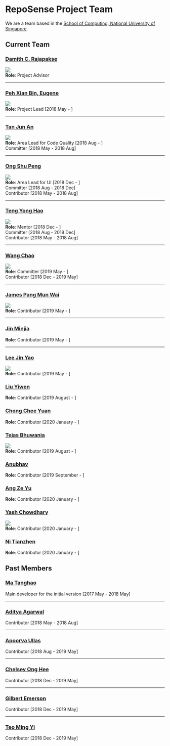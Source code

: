 # RepoSense Project Team

We are a team based in the [School of Computing, National University of Singapore](http://www.comp.nus.edu.sg/).

## Current Team

### [Damith C. Rajapakse](http://www.comp.nus.edu.sg/~damithch)
![](https://avatars.githubusercontent.com/u/1673303?s=150&v=4)<br/>
**Role**: Project Advisor

---

### [Peh Xian Bin, Eugene](https://github.com/eugenepeh)
![](https://avatars.githubusercontent.com/u/19277206?s=150&v=4)<br/>
**Role**: Project Lead [2018 May - ]<br/>

---

### [Tan Jun An](https://github.com/yamidark)
![](https://avatars3.githubusercontent.com/u/18352498?s=150&v=4)<br/>
**Role**: Area Lead for Code Quality [2018 Aug - ]<br/>
Committer [2018 May - 2018 Aug]<br/>

---

### [Ong Shu Peng](https://github.com/ongspxm)
![](https://avatars0.githubusercontent.com/u/1430854?s=150&v=4)<br/>
**Role**: Area Lead for UI [2018 Dec - ]<br/>
Committer [2018 Aug - 2018 Dec]<br/>
Contributor [2018 May - 2018 Aug]<br/>

---

### [Teng Yong Hao](https://github.com/yong24s)
![](https://avatars2.githubusercontent.com/u/2003406?s=150&v=4)<br/>
**Role**: Mentor [2018 Dec - ]<br/>
Committer [2018 Aug - 2018 Dec]<br/>
Contributor [2018 May - 2018 Aug]<br/>

---

### [Wang Chao](https://github.com/fzdy1914)
![](https://avatars3.githubusercontent.com/u/35621726?s=150&v=4)<br/>
**Role**: Committer [2019 May - ]<br/>
Contributor [2018 Dec - 2019 May]<br/>

---

### [James Pang Mun Wai](https://github.com/jamessspanggg)
![](https://avatars1.githubusercontent.com/u/32864116?s=150&v=4)<br/>
**Role**: Contributor [2019 May - ]<br/>

---

### [Jin Minjia](https://github.com/bluein-green)
**Role**: Contributor [2019 May - ]<br/>

---

### [Lee Jin Yao](https://github.com/jylee-git)
![](https://avatars3.githubusercontent.com/u/35756209?s=150&v=4)<br/>
**Role**: Contributor [2019 May - ]<br/>

### [Liu Yiwen](https://github.com/0blivious)
**Role**: Contributor [2019 August - ]<br/>

### [Chong Chee Yuan](https://github.com/ccyccyccy)
**Role**: Contributor [2020 January - ]<br/>

### [Tejas Bhuwania](https://github.com/Tejas2805)
![](https://avatars2.githubusercontent.com/u/35946746?s=150&v=4)<br/>
**Role**: Contributor [2019 August - ]<br/>

### [Anubhav](https://github.com/anubh-v)
**Role**: Contributor [2019 September - ]<br/>

### [Ang Ze Yu](https://github.com/ang-zeyu)
**Role**: Contributor [2020 January - ]<br/>

### [Yash Chowdhary](https://github.com/yash-chowdhary)
![](https://avatars2.githubusercontent.com/u/21968718?s=150&v=4)<br/>
**Role**: Contributor [2020 January - ]<br/>

### [Ni Tianzhen](https://github.com/niqiukun)
**Role**: Contributor [2020 January - ]<br/>

## Past Members

### [Ma Tanghao](https://github.com/harryggg)
Main developer for the initial version [2017 May - 2018 May]

---

### [Aditya Agarwal](https://github.com/adityaa1998)
Contributor [2018 May - 2018 Aug]

---

### [Apoorva Ullas](https://github.com/apoorva17)
Contributor [2018 Aug - 2019 May]

---

### [Chelsey Ong Hee](https://github.com/chelseyong)
Contributor [2018 Dec - 2019 May]

---

### [Gilbert Emerson](https://github.com/emer7)
Contributor [2018 Dec - 2019 May]

---

### [Teo Ming Yi](https://github.com/myteo)
Contributor [2018 Dec - 2019 May]
